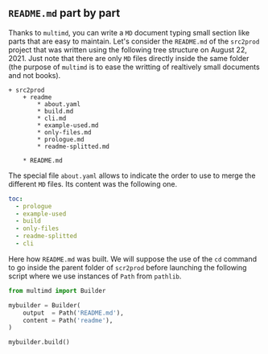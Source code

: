 `README.md` part by part
------------------------

Thanks to `multimd`, you can write a `MD` document typing small section like parts that are easy to maintain. Let's consider the `README.md` of the `src2prod` project that was written using the following tree structure on August 22, 2021. Just note that there are only `MD` files directly inside the same folder (the purpose of `multimd` is to ease the writting of realtively small documents and not books).

~~~
+ src2prod
    + readme
        * about.yaml
        * build.md
        * cli.md
        * example-used.md
        * only-files.md
        * prologue.md
        * readme-splitted.md

    * README.md
~~~

The special file `about.yaml` allows to indicate the order to use to merge the different `MD` files. Its content was the following one.

~~~yaml
toc:
  - prologue
  - example-used
  - build
  - only-files
  - readme-splitted
  - cli
~~~

Here how `README.md` was built. We will suppose the use of the `cd` command to go inside the parent folder of `scr2prod` before launching the following script where we use instances of `Path` from `pathlib`.

~~~python
from multimd import Builder

mybuilder = Builder(
    output  = Path('README.md'),
    content = Path('readme'),
)

mybuilder.build()
~~~

